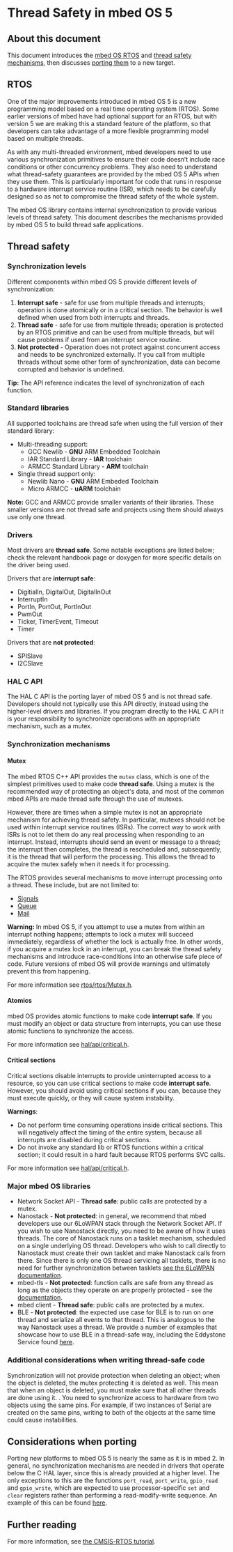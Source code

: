 # Thread Safety in mbed OS 5

## About this document

This document introduces the [mbed OS RTOS](#rtos) and [thread safety mechanisms](#thread-safety), then discusses [porting them](#considerations-when-porting) to a new target.

## RTOS

One of the major improvements introduced in mbed OS 5 is a new programming model based on a real time operating system (RTOS). Some earlier versions of mbed have had optional support for an RTOS, but with version 5 we are making this a standard feature of the platform, so that developers can take advantage of a more flexible programming model based on multiple threads.

As with any multi-threaded environment, mbed developers need to use various synchronization primitives to ensure their code doesn’t include race conditions or other concurrency problems. They also need to understand what thread-safety guarantees are provided by the mbed OS 5 APIs when they use them. This is particularly important for code that runs in response to a hardware interrupt service routine (ISR), which needs to be carefully designed so as not to compromise the thread safety of the whole system.

The mbed OS library contains internal synchronization to provide various levels of thread safety. This document describes the mechanisms provided by mbed OS 5 to build thread safe applications.  

## Thread safety

### Synchronization levels

Different components within mbed OS 5 provide different levels of synchronization:

1. **Interrupt safe** - safe for use from multiple threads and interrupts; operation is done atomically or in a critical section. The behavior is well defined when used from both interrupts and threads.
2. **Thread safe** - safe for use from multiple threads; operation is protected by an RTOS primitive and can be used from multiple threads, but will cause problems if used from an interrupt service routine.
3. **Not protected** - Operation does not protect against concurrent access and needs to be synchronized externally. If you call from multiple threads without some other form of synchronization, data can become corrupted and behavior is undefined.

<span class="tips">**Tip:** The API reference indicates the level of synchronization of each function.</span>

### Standard libraries

All supported toolchains are thread safe when using the full version of their standard library:

* Multi-threading support:
    * GCC Newlib - **GNU** ARM Embedded Toolchain
    * IAR Standard Library - **IAR** toolchain
    * ARMCC Standard Library - **ARM** toolchain
* Single thread support only:
    * Newlib Nano - **GNU** ARM Embeded Toolchain
    * Micro ARMCC - **uARM** toolchain

<span class="notes">**Note:** GCC and ARMCC provide smaller variants of their libraries. These smaller versions are not thread safe and projects using them should always use only one thread.</span>

### Drivers

Most drivers are **thread safe**.  Some notable exceptions are listed below; check the relevant handbook page or doxygen for more specific details on the driver being used.

Drivers that are **interrupt safe**:

- DigitialIn, DigitalOut, DigitalInOut
- InterruptIn
- PortIn, PortOut, PortInOut
- PwmOut
- Ticker, TimerEvent, Timeout
- Timer

Drivers that are **not protected**:

- SPISlave
- I2CSlave

### HAL C API

The HAL C API is the porting layer of mbed OS 5 and is not thread safe. Developers should not typically use this API directly, instead using the higher-level drivers and libraries. If you program directly to the HAL C API it is your responsibility to synchronize operations with an appropriate mechanism, such as a mutex.

### Synchronization mechanisms

#### Mutex

The mbed RTOS C++ API provides the ``mutex`` class, which is one of the simplest primitives used to make code **thread safe**. Using a mutex is the recommended way of protecting an object's data, and most of the common mbed APIs are made thread safe through the use of mutexes.

However, there are times when a simple mutex is not an appropriate mechanism for achieving thread safety. In particular, mutexes should not be used within interrupt service routines (ISRs). The correct way to work with ISRs is not to let them do any real processing when responding to an interrupt. Instead, interrupts should send an event or message to a thread; the interrupt then completes, the thread is rescheduled and, subsequently, it is the thread that will perform the processing. This allows the thread to acquire the mutex safely when it needs it for processing.

The RTOS provides several mechanisms to move interrupt processing onto a thread. These include, but are not limited to:

 * [Signals](https://developer.mbed.org/users/mbed_official/code/mbed-rtos/docs/4c105b8d7cae/classrtos_1_1Thread.html)
 * [Queue](https://developer.mbed.org/users/mbed_official/code/mbed-rtos/docs/4c105b8d7cae/classrtos_1_1Queue.html)
 * [Mail](https://developer.mbed.org/users/mbed_official/code/mbed-rtos/docs/4c105b8d7cae/classrtos_1_1Mail.html)

**Warning:** In mbed OS 5, if you attempt to use a mutex from within an interrupt nothing happens; attempts to lock a mutex will succeed immediately, regardless of whether the lock is actually free. In other words, if you acquire a mutex lock in an interrupt, you can break the thread safety mechanisms and introduce race-conditions into an otherwise safe piece of code. Future versions of mbed OS will provide warnings and ultimately prevent this from happening.

For more information see [rtos/rtos/Mutex.h](https://github.com/mbedmicro/mbed/blob/master/rtos/rtos/Mutex.h).

#### Atomics

mbed OS provides atomic functions to make code **interrupt safe**. If you must modify an object or data structure from interrupts, you can use these atomic functions to synchronize the access.

For more information see [hal/api/critical.h](https://github.com/mbedmicro/mbed/blob/master/hal/api/critical.h).

#### Critical sections

Critical sections disable interrupts to provide uninterrupted access to a resource, so you can use critical sections to make code **interrupt safe**.  However, you should avoid using critical sections if you can, because they must execute quickly, or they will cause system instability.

**Warnings**:

- Do not perform time consuming operations inside critical sections. This will negatively affect the timing of the entire system, because all interrupts are disabled during critical sections.
- Do not invoke any standard lib or RTOS functions within a critical section; it could result in a hard fault because RTOS performs SVC calls.

For more information see [hal/api/critical.h](https://github.com/mbedmicro/mbed/blob/master/hal/api/critical.h).

### Major mbed OS libraries

- Network Socket API - **Thread safe**: public calls are protected by a mutex.
- Nanostack - **Not protected**:  in general, we recommend that mbed developers use our 6LoWPAN stack through the Network Socket API. If you wish to use Nanostack directly, you need to be aware of how it uses threads. The core of Nanostack runs on a tasklet mechanism, scheduled on a single underlying OS thread. Developers who wish to call directly to Nanostack must create their own tasklet and make Nanostack calls from there.  Since there is only one OS thread servicing all tasklets, there is no need for further synchronization between tasklets [see the 6LoWPAN documentation](https://docs.mbed.com/docs/arm-ipv66lowpan-stack/en/latest/08_API_events/index.html).
- mbed-tls - **Not protected**: function calls are safe from any thread as long as the objects they operate on are properly protected - see the [documentation](https://tls.mbed.org/kb/development/thread-safety-and-multi-threading).
- mbed client - **Thread safe**: public calls are protected by a mutex.
- BLE - **Not protected**: the expected use case for BLE is to run on one thread and serialize all events to that thread. This is analogous to the way Nanostack uses a thread. We provide a number of examples that showcase how to use BLE in a thread-safe way, including the Eddystone Service found [here](https://github.com/ARMmbed/ble-examples-morpheus/blob/mbed_cli_update/BLE_EddystoneService/source/main.cpp).

### Additional considerations when writing thread-safe code

Synchronization will not provide protection when deleting an object; when the object is deleted, the mutex protecting it is deleted as well. This mean that when an object is deleted, you must make sure that all other threads are done using it. .
You need to synchronize access to hardware from two objects using the same pins. For example, if two instances of Serial are created on the same pins, writing to both of the objects at the same time could cause instabilities.

## Considerations when porting

Porting new platforms to mbed OS 5 is nearly the same as it is in mbed 2. In general, no synchronization mechanisms are needed in drivers that operate below the C HAL layer, since this is already provided at a higher level. The only exceptions to this are the functions ``port_read``, ``port_write``, ``gpio_read`` and ``gpio_write``, which are expected to use processor-specific ``set`` and ``clear`` registers rather than performing a read-modify-write sequence. An example of this can be found [here](https://github.com/mbedmicro/mbed/blob/52e93aebd083b679a8fe7b0e47039f138fa8c224/hal/targets/hal/TARGET_Freescale/TARGET_KSDK2_MCUS/TARGET_K64F/drivers/fsl_gpio.h#L135).

## Further reading

For more information, see [the CMSIS-RTOS tutorial](https://www.keil.com/pack/doc/CMSIS/RTX/CMSIS_RTOS_Tutorial.pdf).
